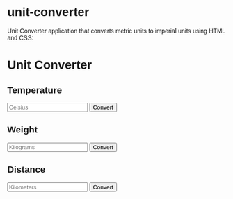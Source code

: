 # unit-converter
 Unit Converter application that converts metric units to imperial units using HTML and CSS:
 <!DOCTYPE html>
<html>
<head>
<title>Unit Converter</title>
<style>
body {
  font-family: sans-serif;
}

.container {
  width: 500px;
  margin: 0 auto;
}

.section {
  margin-bottom: 20px;
}

.input-group {
  display: flex;
  justify-content: space-between;
}

.input-group input {
  width: 100px;
}

.button {
  background-color: #000;
  color: #fff;
  padding: 10px 20px;
  border: none;
  cursor: pointer;
}
</style>
</head>
<body>
<div class="container">
  <h1>Unit Converter</h1>

  <div class="section">
    <h2>Temperature</h2>
    <div class="input-group">
      <input type="number" placeholder="Celsius" id="celsius">
      <button id="convert-temperature">Convert</button>
    </div>
    <p id="fahrenheit"></p>
  </div>

  <div class="section">
    <h2>Weight</h2>
    <div class="input-group">
      <input type="number" placeholder="Kilograms" id="kilograms">
      <button id="convert-weight">Convert</button>
    </div>
    <p id="pounds"></p>
  </div>

  <div class="section">
    <h2>Distance</h2>
    <div class="input-group">
      <input type="number" placeholder="Kilometers" id="kilometers">
      <button id="convert-distance">Convert</button>
    </div>
    <p id="miles"></p>
  </div>
</div>

<script>
function convertTemperature() {
  const celsius = document.getElementById("celsius").value;
  const fahrenheit = celsius * 1.8 + 32;
  document.getElementById("fahrenheit").innerHTML = fahrenheit;
}

function convertWeight() {
  const kilograms = document.getElementById("kilograms").value;
  const pounds = kilograms * 2.20462262185;
  document.getElementById("pounds").innerHTML = pounds;
}

function convertDistance() {
  const kilometers = document.getElementById("kilometers").value;
  const miles = kilometers * 0.621371192;
  document.getElementById("miles").innerHTML = miles;
}

document.getElementById("convert-temperature").addEventListener("click", convertTemperature);
document.getElementById("convert-weight").addEventListener("click", convertWeight);
document.getElementById("convert-distance").addEventListener("click", convertDistance);
</script>
</body>
</html>

